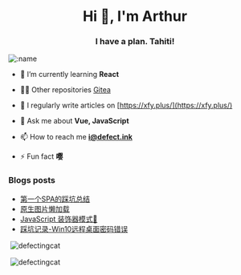 <h1 align="center">Hi 👋, I'm Arthur</h1>
<h3 align="center">I have a plan. Tahiti!</h3>

![:name](https://count.getloli.com/get/@:xxfy)

- 🌱 I’m currently learning **React**

- 👨‍💻 Other repositories [Gitea](https://git.defectink.com/)

- 📝 I regularly write articles on [https://xfy.plus/](https://xfy.plus/)

- 💬 Ask me about **Vue, JavaScript**

- 📫 How to reach me **i@defect.ink**

- ⚡ Fun fact **嘤**

### Blogs posts
<!-- BLOG-POST-LIST:START -->
- [第一个SPA的踩坑总结](https://www.defectink.com/defect/first-one-SPA.html)
- [原生图片懒加载](https://www.defectink.com/defect/javascript-lazy-loading-image.html)
- [JavaScript 装饰器模式🎊](https://www.defectink.com/defect/javascript-decorator.html)
- [踩坑记录-Win10远程桌面密码错误](https://www.defectink.com/defect/win10-remote-desktop-password-incorrect.html)
<!-- BLOG-POST-LIST:END -->

<p>&nbsp;<img align="center" src="https://github-readme-stats.vercel.app/api/wakatime?username=Defectink" alt="defectingcat" /></p>

<p>&nbsp;<img align="center" src="https://github-readme-stats.vercel.app/api?username=defectingcat&show_icons=true&locale=en&theme=vue" alt="defectingcat" /></p>